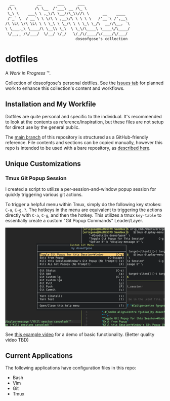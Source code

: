 ```text
  __          __       ___      ___                    
 /\ \        /\ \__  /'___\ __ /\_ \                   
 \_\ \    ___\ \ ,_\/\ \__//\_\\//\ \      __    ____  
 /'_` \  / __`\ \ \/\ \ ,__\/\ \ \ \ \   /'__`\ /',__\ 
/\ \L\ \/\ \L\ \ \ \_\ \ \_/\ \ \ \_\ \_/\  __//\__, `\
\ \___,_\ \____/\ \__\\ \_\  \ \_\/\____\ \____\/\____/
 \/__,_ /\/___/  \/__/ \/_/   \/_/\/____/\/____/\/___/ 
                               doseofgose's collection 
```

# dotfiles

A _Work in Progress_ ™️.

Collection of doseofgose's personal dotfiles.  See the [Issues tab](https://github.com/DoseOfGose/dotfiles/issues) for planned work to enhance this collection's content and workflows.

## Installation and My Workfile

Dotfiles are quite personal and specific to the individual.  It's recommended to look at the contents as reference/inspiration, but these files are not setup for direct use by the general public.

The [main branch](https://github.com/DoseOfGose/dotfiles/tree/main) of this repository is structured as a GitHub-friendly reference.  File contents and sections can be copied manually, however this repo is intended to be used with a bare repository, as [described here](https://www.atlassian.com/git/tutorials/dotfiles).

## Unique Customizations
### Tmux Git Popup Session
I created a script to utilize a per-session-and-window popup session for quickly triggering various git actions.

To trigger a helpful menu within Tmux, simply do the following key strokes: `C-a`, `C-g`, `?`.  The hotkeys in the menu are equivalent to triggering the actions directly with `C-a`, `C-g`, and then the hotkey.  This utilizes a tmux `key-table` to essentially create a custom "Git Popup Commands" Leader/Layer.

![Screenshot of custom menu](/scripts/tmux-git-menu.png)

See [this example video](https://youtu.be/8QEZ9JOQyoY) for a demo of basic functionality. (Better quality video TBD)


## Current Applications

The following applications have configuration files in this repo:
- Bash
- Vim
- Git
- Tmux
